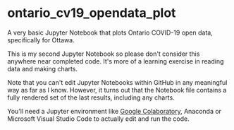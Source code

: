 # ontario_cv19_opendata_plot
A very basic Jupyter Notebook that plots Ontario COVID-19 open data, specifically for Ottawa.

This is my second Jupyter Notebook so please don't consider this anywhere near completed code.  It's more of a learning exercise in reading data and making charts.

Note that you can't edit Jupyter Notebooks within GitHub in any meaningful way as far as I know.
However, it turns out that the Notebook file contains a fully rendered set of the last results, including any charts.

You'll need a Jupyter environment like [Google Colaboratory](https://colab.research.google.com/), Anaconda or Microsoft Visual Studio Code to actually edit and run the code.
